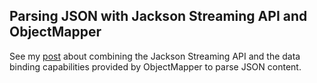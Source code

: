 ## Parsing JSON with Jackson Streaming API and ObjectMapper

See my [post][post] about combining the Jackson Streaming API and the data binding capabilities provided by ObjectMapper to parse JSON content.

  [post]: https://cassiomolin.com/parsing-json-with-jackson-streaming-api-and-objectmapper/